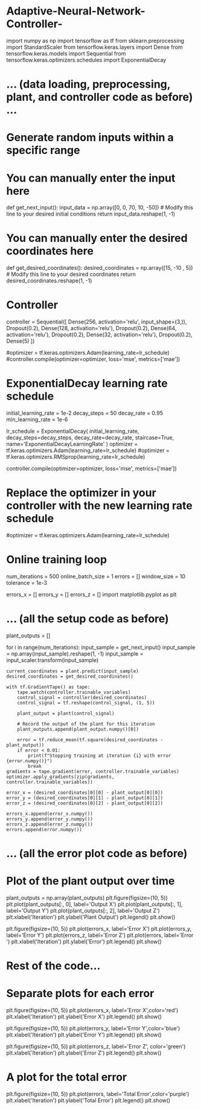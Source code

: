 # Adaptive-Neural-Network-Controller-
import numpy as np
import tensorflow as tf
from sklearn.preprocessing import StandardScaler
from tensorflow.keras.layers import Dense
from tensorflow.keras.models import Sequential
from tensorflow.keras.optimizers.schedules import ExponentialDecay

# ... (data loading, preprocessing, plant, and controller code as before) ...
# Generate random inputs within a specific range
# You can manually enter the input here
def get_next_input():
    input_data = np.array([0, 0, 70, 10, -50])  # Modify this line to your desired initial conditions
    return input_data.reshape(1, -1)

# You can manually enter the desired coordinates here
def get_desired_coordinates():
    desired_coordinates = np.array([15, -10 , 5])  # Modify this line to your desired coordinates
    return desired_coordinates.reshape(1, -1)



# Controller
controller = Sequential([
    Dense(256, activation='relu', input_shape=(3,)),
    Dropout(0.2),
    Dense(128, activation='relu'),
    Dropout(0.2),
    Dense(64, activation='relu'),
    Dropout(0.2),
    Dense(32, activation='relu'),
    Dropout(0.2),
    Dense(5)
])

#optimizer = tf.keras.optimizers.Adam(learning_rate=lr_schedule)
#controller.compile(optimizer=optimizer, loss='mse', metrics=['mae'])
# ExponentialDecay learning rate schedule
initial_learning_rate = 1e-2
decay_steps = 50
decay_rate = 0.95
min_learning_rate = 1e-6

lr_schedule = ExponentialDecay(
    initial_learning_rate,
    decay_steps=decay_steps,
    decay_rate=decay_rate,
    staircase=True,
    name='ExponentialDecayLearningRate'
)
optimizer = tf.keras.optimizers.Adam(learning_rate=lr_schedule)
#optimizer = tf.keras.optimizers.RMSprop(learning_rate=lr_schedule)

controller.compile(optimizer=optimizer, loss='mse', metrics=['mae'])
# Replace the optimizer in your controller with the new learning rate schedule
#optimizer = tf.keras.optimizers.Adam(learning_rate=lr_schedule)

# Online training loop
num_iterations = 500
online_batch_size = 1
errors = []
window_size = 10
tolerance = 1e-3


errors_x = []
errors_y = []
errors_z = []
import matplotlib.pyplot as plt

# ... (all the setup code as before)

plant_outputs = []

for i in range(num_iterations):
    input_sample = get_next_input()
    input_sample = np.array(input_sample).reshape(1, -1)
    input_sample = input_scaler.transform(input_sample)

    current_coordinates = plant.predict(input_sample)
    desired_coordinates = get_desired_coordinates()

    with tf.GradientTape() as tape:
        tape.watch(controller.trainable_variables)
        control_signal = controller(desired_coordinates)
        control_signal = tf.reshape(control_signal, (1, 5))

        plant_output = plant(control_signal)

        # Record the output of the plant for this iteration
        plant_outputs.append(plant_output.numpy()[0])

        error = tf.reduce_mean(tf.square(desired_coordinates - plant_output))
        if error < 0.01:
            print(f"Stopping training at iteration {i} with error {error.numpy()}")
            break
    gradients = tape.gradient(error, controller.trainable_variables)
    optimizer.apply_gradients(zip(gradients, controller.trainable_variables))

    error_x = (desired_coordinates[0][0] - plant_output[0][0])
    error_y = (desired_coordinates[0][1] - plant_output[0][1])
    error_z = (desired_coordinates[0][2] - plant_output[0][2])

    errors_x.append(error_x.numpy())
    errors_y.append(error_y.numpy())
    errors_z.append(error_z.numpy())
    errors.append(error.numpy())

# ... (all the error plot code as before)

# Plot of the plant output over time
plant_outputs = np.array(plant_outputs)
plt.figure(figsize=(10, 5))
plt.plot(plant_outputs[:, 0], label='Output X')
plt.plot(plant_outputs[:, 1], label='Output Y')
plt.plot(plant_outputs[:, 2], label='Output Z')
plt.xlabel('Iteration')
plt.ylabel('Plant Output')
plt.legend()
plt.show()



plt.figure(figsize=(10, 5))
plt.plot(errors_x, label='Error X')
plt.plot(errors_y, label='Error Y')
plt.plot(errors_z, label='Error Z')
plt.plot(errors, label='Error ')
plt.xlabel('Iteration')
plt.ylabel('Error')
plt.legend()
plt.show()

# Rest of the code...

# Separate plots for each error
plt.figure(figsize=(10, 5))
plt.plot(errors_x, label='Error X',color='red')
plt.xlabel('Iteration')
plt.ylabel('Error X')
plt.legend()
plt.show()

plt.figure(figsize=(10, 5))
plt.plot(errors_y, label='Error Y',color='blue')
plt.xlabel('Iteration')
plt.ylabel('Error Y')
plt.legend()
plt.show()

plt.figure(figsize=(10, 5))
plt.plot(errors_z, label='Error Z', color='green')
plt.xlabel('Iteration')
plt.ylabel('Error Z')
plt.legend()
plt.show()

# A plot for the total error
plt.figure(figsize=(10, 5))
plt.plot(errors, label='Total Error',color='purple')
plt.xlabel('Iteration')
plt.ylabel('Total Error')
plt.legend()
plt.show()




    

   
